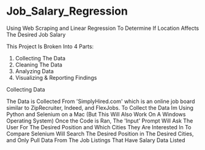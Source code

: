 # Job_Salary_Regression
Using Web Scraping and Linear Regression To Determine If Location Affects The Desired Job Salary

This Project Is Broken Into 4 Parts:
1. Collecting The Data
2. Cleaning The Data
3. Analyzing Data
4. Visualizing & Reporting Findings


Collecting Data
  
  The Data is Collected From 'SimplyHired.com' which is an online job board similar to ZipRecruiter, Indeed, and FlexJobs.
  To Collect the Data Im Using Python and Selenium on a Mac (But This Will Also Work On A Windows Operating System)
  Once the Code is Ran, The 'Input' Prompt Will Ask The User For The Desired Position and Which Cities They Are Interested In To Compare
  Selenium Will Search The Desired Position in The Desired Cities, and Only Pull Data From The Job Listings That Have Salary Data Listed
